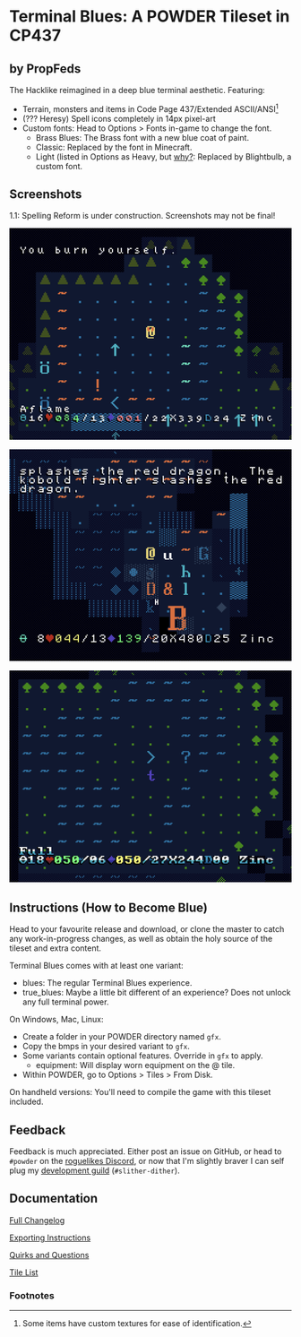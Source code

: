 # Terminal Blues: A POWDER Tileset in CP437
## by PropFeds
The Hacklike reimagined in a deep blue terminal aesthetic. Featuring:
- Terrain, monsters and items in Code Page 437/Extended ASCII/ANSI[^1]
- (??? Heresy) Spell icons completely in 14px pixel-art
- Custom fonts: Head to Options > Fonts in-game to change the font.
    - Brass Blues: The Brass font with a new blue coat of paint.
    - Classic: Replaced by the font in Minecraft.
    - Light (listed in Options as Heavy, but [why?](docs/quirks_questions.md?#why-are-the-heavy-and-light-fonts-swapped): Replaced by Blightbulb, a custom font.

## Screenshots
1.1: Spelling Reform is under construction. Screenshots may not be final!

![Screenshot 0](extras/presskit/screenshot-0.png "Under Siege")

![Screenshot 1](extras/presskit/screenshot-1.png "The Big B")

![Screenshot 2](extras/presskit/screenshot-2.png "Space Odyssey")

## Instructions (How to Become Blue)
Head to your favourite release and download, or clone the master to catch any work-in-progress changes, as well as obtain the holy source of the tileset and extra content.

Terminal Blues comes with at least one variant:
- blues: The regular Terminal Blues experience.
- true_blues: Maybe a little bit different of an experience? Does not unlock any full terminal power.

On Windows, Mac, Linux:
- Create a folder in your POWDER directory named `gfx`.
- Copy the bmps in your desired variant to `gfx`.
- Some variants contain optional features. Override in `gfx` to apply.
    - equipment: Will display worn equipment on the @ tile.
- Within POWDER, go to Options > Tiles > From Disk.

On handheld versions: You'll need to compile the game with this tileset included.

## Feedback
Feedback is much appreciated. Either post an issue on GitHub, or head to `#powder` on the [roguelikes Discord](https://discord.gg/tJt4kMM), or now that I'm slightly braver I can self plug my [development guild](https://discord.gg/AxMZJyg) (`#slither-dither`).

## Documentation
[Full Changelog](docs/changelog.md)

[Exporting Instructions](docs/exporting.md)

[Quirks and Questions](docs/quirks_questions.md)

[Tile List](docs/tilelist.md)

### Footnotes
[^1]: Some items have custom textures for ease of identification.